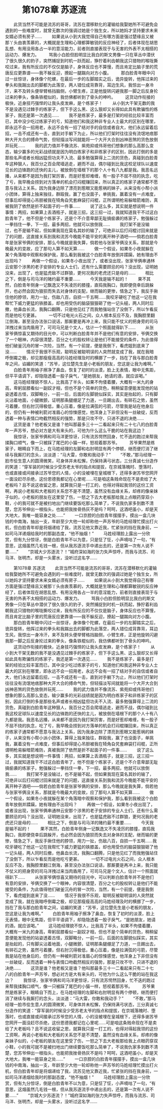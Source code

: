 # 　　第1078章 苏逐流
　　此货当然不可能是流苏的哥哥，流苏在潜移默化的灌输给我娶她所不可避免会遇到的一些难度时，就曾无数次的强调过她是个独生女，所以她妈才坚持要求未来女婿必须有房子……
　　如果说从小到大我觉得自己有哪方面是强过楚缘且又被那丫头由衷羡慕的，大概就是生理和心理都算敏锐的反应神经了，后者体现在胡思乱想、有用没用各占一半的意淫能力，前者则直接表现于与无害的外表不太相搭的运动力、爆发力。
　　骂我小白脸但脸明显比我白的斯文男像一只在草丛中潜伏了很久很久的豹子，突然捕捉到时机一跃而起，狰狞着利齿朝我这只猎物的喉咙撕咬过来，我有所反应的不仅仅是脑子，身体反应也不算慢，而且肯定比脑子里的荒唐反应更靠谱——我不躲反迎，撩起一腿踹向对方小腹。
　　那白脸青年眼中闪过一丝惊讶，身体像个陀螺，在最后一步的左脚踏实之后，诡异旋转，他挥过来的拳头和我踹出去的脚都为此落空，两人错位成背靠背，耳边生风，我惊出一身冷汗，来不及转头便举臂格挡脑侧，小臂生疼，正是他旋转闪避我那一脚之后反身抡过来的拳头，像条铁棍似的，我仿佛都听到了骨头的呻吟。
　　这货动作衔接的极快，近身技巧强悍的让我头皮发麻，是个练家子！
　　从小到大干架无数的我不是没遇见过棘手的练家子，但下手这么黑、这么狠却又长得如此具有欺骗性的练家子，我还是第一次遇见……
　　我不是练家子，最多是打架的经验比较丰富而已，其中没少吃过练家子的亏，知道他们和我这种非专业人士最大的区别在哪里，即永远不会一招用老，永远不会有一招了结对手的自信或者自大，他们永远留着后招，一击不成还有一击，直到对手躺下为止，所以他们打架时往往没有流氓地痞那种大开大合的搏命气势，但轻描淡写间就能将一个大开大合到凶神恶煞的货色放倒并玩死……
　　我的武力值并不像流苏、紫苑抑或伟哥他们想象的那么高那么变态，输少赢多的光彩战绩就是因为明白练家子和非练家子的区别，因此打倒的多是那些名声或者长相凶猛但功夫不入流、最多勉强算得上二流的货色，真碰到白脸青年这种狠人，我百分之百会爬墙逃走，避而不战，偶尔碰到比我这校足球队以速度见长的边锋跑的还快的主儿，被放倒在墙根下的那个人十有八九都是我。我恶名远播，从来都不是因为我打架厉害，而是好惹却难缠，有一股子不屈不挠的执念，吃了亏，我早晚会捞到对方落单的机会打闷棍赚回来，所以真正的练家子通常都不愿意与我沾上关系，因为我身边除了漂亮到惹眼又能惹祸的妹子，从来没有小帮小派小团体，算得上独来独往，群殴我，赢了也没面子，单挑我，赢着没有一点难度，但事后却得提心吊胆被我在犄角旮旯套麻袋打闷棍，正所谓明枪易躲暗箭难防，真被我阴了依然是折不起面子的一件事……
　　说了这么多，其实就是想说明一件事情：两招，如果算上丢酒瓶子，就是三招，这三招一过，我就知道我干不过这白脸青年了，他不但是个练家子，还是个不介意卑鄙无耻搞偷袭的练家子，勉强躲过一拳挡住一拳，下一招，最多两招，他就可以放倒我……
　　我打架不是没输过，也不是输不起，但如果我现在莫名其妙的输了，可绝非以后打闷棍讨回来就是了的问题，这直接关系到我和流苏今晚能不能平安的离开种子酒吧——倘若白脸青年是张家爷俩的安排，那么今晚就是我失算，倘若他与张家爷俩没关系，那就是今晚最大的变故，应了那句人算不如天算……
　　做一个假设，如果冬小夜就躲在某个角落暗中观察和保护我，那么看到我被这个白脸青年放倒并蹂躏，她有理由不出现吗？
　　再做一个假设，如果冬小夜出现了，或者没出现，张家爷俩串通林云安那个涉黑的老子安排的专业人士们，还有什么需要顾忌的吗？没出现，证明她没来，出现了，也是猛虎敌不过群狼，更何况我的老虎还只是母的……
　　相比之下，倒是与司马洋的赌约最不重要……
　　今天我是输不起的！
　　果不其然，白脸青年侧身一记飘逸又不失凌厉的膝撞，直捣我胸口，我即便侥幸后跳躲开，也必然会因为狼狈而失去对身体的支配，继而输的更惨，情急之下，我反手揪住他的脖领，用力一扯，伤敌八百，自损一千五啊……我咬牙硬吃了他这一记在我帮忙下威力更猛的铁膝盖，却也用受伤的脑袋狠狠砸了他一记头槌，两人同时后撤，他鼻血长流，我胸口翻腾，只是他见红了而我勉强站住了没倒下，所以乍看反而是他吃亏更甚。
　　一切不过电光火石之间，众人根本反应不及，我胸腔里翻江倒海，甚至没办法张口说话，那厮要是再冲上来，我只能不仗义的把身旁的司马洋拽过来当肉盾用了，可司马兄是个文人，估计一个照面就得趴下……
　　从张家爷俩惊喜又期待的目光中，可以判断白脸青年并不是他们有意的安排，爷俩交换了一个眼神，内容很清楚，百分之七的股权转让是他们不能接受的条件，为此值得他们破釜沉舟的冒一次险，当然，有一个前提，便是我倒下，看虎姐到底来了没……
　　情况于我很不乐观，聪明反被聪明误的人突然就变成了我，就在我暗呼倒霉之极，却见那瘦瘦高高的马姓经理及时的横挪了一步，挡在了我与那白脸青年之间，谄媚的笑道：“苏爷，这位楚先生是小老板的朋友，您这是让我为难啊。”
　　白脸青年用袖子擦净了鼻血，恢复了初时的淡漠，脸上无表情，眼中无焦距，但平平语调下，却隐隐透着一股子戾气，“是她朋友，她请的酒，就应该喝。”
　　这马姓经理貌不惊人，比我高了半头，如果不佝偻着腰，大概有一米九的身高，卑躬屈膝看似一副奴才相，但也不是个简单的货色，稍稍留意便能发现他的站姿透着古怪，双脚略分，一前一后，后面的左脚貌似踩实，其实是抬起的，只有脚尖沾着地面，小腿微颤，证明那条腿绷足了力道，一旦踢出去，有碎石之势，虽然弓着腰，但右肘沉得极低，重心压着，像是拉满弦的弓箭，尽管我是站在他身后的，但仍有一种被利箭对准眉心的惊悚感觉，他浑身上下非但没有一丝破绽，反而透着一种与表情口吻截然相反的强势，那是只攻不守、只进不退的决绝……
　　这货是谁？他老板又是谁？他叫那最多三十一二看起来只有二十七八的白脸青年一声苏爷，想必对方是大有来头的，可他为什么这么干脆的站在我这边？
　　我惊讶，张家爷俩和司马洋更惊讶，只有流苏愕然回身，忙不迭的跑过来帮我揉胸口顺气，像一只被踩了尾巴的小猫一样，怒视着那苏爷。
　　苏爷果然是练家子，眼睛自下而上，在马姓经理的左脚和右肘明显有两个停顿，继而便打消了继续与我厮打的念头，淡淡道：“马大雷，你敢和我动手？”
　　“不敢，”那马经理一脸市侩生意人的圆滑微笑，可身体并未松懈，仍保持满弓状态，三分真诚七分造作的笑道：“穿军装的时候没少受苏老太爷的指点和提拔，在京城落魄时、堕落时，也或直接或间接承过苏爷您的人情，小的没被埋在皇城根下，还得多谢苏爷您网开一面没赶尽杀绝，这份恩德我都记在心里呢……可是咱这条贱命现在不是卖给了大老板吗？且不说这收留之恩，就算我只是一打工的，也得对得起我领的这份工资啊，再说小老板和大老板的关系您不是不清楚，虽然没有血缘关系，却疼的像亲妹子似的，小老板的朋友在这里受了伤，一怒之下去大老板那给我上点眼药穿双小鞋，小的我可就不是被扫地出门继续要饭吃那么简单了，不说我仇家多到数不清楚，您苏爷伸出一根指头，也能把我挫骨扬灰不是吗？呵呵，这酒吧虽小，却是天大地大，我唯一能容身之处……”
　　一口京腔的白脸青年摆摆手，摸出一盒几块钱的中南海，抽出一支，年龄至少大他一轮却称他一声苏爷的马姓经理忙摸出打火机，但白脸青年却是将烟递给了我，流苏见他又靠近我，忙紧张的挡在我身前，一如司马洋递烟给我时的那副态度，“他不抽烟！”
　　马姓经理脸上露出一分欣赏，但有九分惊讶，倒是白脸青年不以为意，只是怔了怔，小声嘀咕了一句，“有意思，这烟虽然几毛钱一根，但从我苏逐流手中递出去的，还是第一次有人说不要……”
　　“京城大少苏逐流？！”城府深如海的张力失声惊呼，而我与流苏、司马洋、张明杰，却是一头雾水，没听过这名字……

　　第1078章 苏逐流
　　此货当然不可能是流苏的哥哥，流苏在潜移默化的灌输给我娶她所不可避免会遇到的一些难度时，就曾无数次的强调过她是个独生女，所以她妈才坚持要求未来女婿必须有房子……
　　如果说从小到大我觉得自己有哪方面是强过楚缘且又被那丫头由衷羡慕的，大概就是生理和心理都算敏锐的反应神经了，后者体现在胡思乱想、有用没用各占一半的意淫能力，前者则直接表现于与无害的外表不太相搭的运动力、爆发力。
　　骂我小白脸但脸明显比我白的斯文男像一只在草丛中潜伏了很久很久的豹子，突然捕捉到时机一跃而起，狰狞着利齿朝我这只猎物的喉咙撕咬过来，我有所反应的不仅仅是脑子，身体反应也不算慢，而且肯定比脑子里的荒唐反应更靠谱——我不躲反迎，撩起一腿踹向对方小腹。
　　那白脸青年眼中闪过一丝惊讶，身体像个陀螺，在最后一步的左脚踏实之后，诡异旋转，他挥过来的拳头和我踹出去的脚都为此落空，两人错位成背靠背，耳边生风，我惊出一身冷汗，来不及转头便举臂格挡脑侧，小臂生疼，正是他旋转闪避我那一脚之后反身抡过来的拳头，像条铁棍似的，我仿佛都听到了骨头的呻吟。
　　这货动作衔接的极快，近身技巧强悍的让我头皮发麻，是个练家子！
　　从小到大干架无数的我不是没遇见过棘手的练家子，但下手这么黑、这么狠却又长得如此具有欺骗性的练家子，我还是第一次遇见……
　　我不是练家子，最多是打架的经验比较丰富而已，其中没少吃过练家子的亏，知道他们和我这种非专业人士最大的区别在哪里，即永远不会一招用老，永远不会有一招了结对手的自信或者自大，他们永远留着后招，一击不成还有一击，直到对手躺下为止，所以他们打架时往往没有流氓地痞那种大开大合的搏命气势，但轻描淡写间就能将一个大开大合到凶神恶煞的货色放倒并玩死……
　　我的武力值并不像流苏、紫苑抑或伟哥他们想象的那么高那么变态，输少赢多的光彩战绩就是因为明白练家子和非练家子的区别，因此打倒的多是那些名声或者长相凶猛但功夫不入流、最多勉强算得上二流的货色，真碰到白脸青年这种狠人，我百分之百会爬墙逃走，避而不战，偶尔碰到比我这校足球队以速度见长的边锋跑的还快的主儿，被放倒在墙根下的那个人十有八九都是我。我恶名远播，从来都不是因为我打架厉害，而是好惹却难缠，有一股子不屈不挠的执念，吃了亏，我早晚会捞到对方落单的机会打闷棍赚回来，所以真正的练家子通常都不愿意与我沾上关系，因为我身边除了漂亮到惹眼又能惹祸的妹子，从来没有小帮小派小团体，算得上独来独往，群殴我，赢了也没面子，单挑我，赢着没有一点难度，但事后却得提心吊胆被我在犄角旮旯套麻袋打闷棍，正所谓明枪易躲暗箭难防，真被我阴了依然是折不起面子的一件事……
　　说了这么多，其实就是想说明一件事情：两招，如果算上丢酒瓶子，就是三招，这三招一过，我就知道我干不过这白脸青年了，他不但是个练家子，还是个不介意卑鄙无耻搞偷袭的练家子，勉强躲过一拳挡住一拳，下一招，最多两招，他就可以放倒我……
　　我打架不是没输过，也不是输不起，但如果我现在莫名其妙的输了，可绝非以后打闷棍讨回来就是了的问题，这直接关系到我和流苏今晚能不能平安的离开种子酒吧——倘若白脸青年是张家爷俩的安排，那么今晚就是我失算，倘若他与张家爷俩没关系，那就是今晚最大的变故，应了那句人算不如天算……
　　做一个假设，如果冬小夜就躲在某个角落暗中观察和保护我，那么看到我被这个白脸青年放倒并蹂躏，她有理由不出现吗？
　　再做一个假设，如果冬小夜出现了，或者没出现，张家爷俩串通林云安那个涉黑的老子安排的专业人士们，还有什么需要顾忌的吗？没出现，证明她没来，出现了，也是猛虎敌不过群狼，更何况我的老虎还只是母的……
　　相比之下，倒是与司马洋的赌约最不重要……
　　今天我是输不起的！
　　果不其然，白脸青年侧身一记飘逸又不失凌厉的膝撞，直捣我胸口，我即便侥幸后跳躲开，也必然会因为狼狈而失去对身体的支配，继而输的更惨，情急之下，我反手揪住他的脖领，用力一扯，伤敌八百，自损一千五啊……我咬牙硬吃了他这一记在我帮忙下威力更猛的铁膝盖，却也用受伤的脑袋狠狠砸了他一记头槌，两人同时后撤，他鼻血长流，我胸口翻腾，只是他见红了而我勉强站住了没倒下，所以乍看反而是他吃亏更甚。
　　一切不过电光火石之间，众人根本反应不及，我胸腔里翻江倒海，甚至没办法张口说话，那厮要是再冲上来，我只能不仗义的把身旁的司马洋拽过来当肉盾用了，可司马兄是个文人，估计一个照面就得趴下……
　　从张家爷俩惊喜又期待的目光中，可以判断白脸青年并不是他们有意的安排，爷俩交换了一个眼神，内容很清楚，百分之七的股权转让是他们不能接受的条件，为此值得他们破釜沉舟的冒一次险，当然，有一个前提，便是我倒下，看虎姐到底来了没……
　　情况于我很不乐观，聪明反被聪明误的人突然就变成了我，就在我暗呼倒霉之极，却见那瘦瘦高高的马姓经理及时的横挪了一步，挡在了我与那白脸青年之间，谄媚的笑道：“苏爷，这位楚先生是小老板的朋友，您这是让我为难啊。”
　　白脸青年用袖子擦净了鼻血，恢复了初时的淡漠，脸上无表情，眼中无焦距，但平平语调下，却隐隐透着一股子戾气，“是她朋友，她请的酒，就应该喝。”
　　这马姓经理貌不惊人，比我高了半头，如果不佝偻着腰，大概有一米九的身高，卑躬屈膝看似一副奴才相，但也不是个简单的货色，稍稍留意便能发现他的站姿透着古怪，双脚略分，一前一后，后面的左脚貌似踩实，其实是抬起的，只有脚尖沾着地面，小腿微颤，证明那条腿绷足了力道，一旦踢出去，有碎石之势，虽然弓着腰，但右肘沉得极低，重心压着，像是拉满弦的弓箭，尽管我是站在他身后的，但仍有一种被利箭对准眉心的惊悚感觉，他浑身上下非但没有一丝破绽，反而透着一种与表情口吻截然相反的强势，那是只攻不守、只进不退的决绝……
　　这货是谁？他老板又是谁？他叫那最多三十一二看起来只有二十七八的白脸青年一声苏爷，想必对方是大有来头的，可他为什么这么干脆的站在我这边？
　　我惊讶，张家爷俩和司马洋更惊讶，只有流苏愕然回身，忙不迭的跑过来帮我揉胸口顺气，像一只被踩了尾巴的小猫一样，怒视着那苏爷。
　　苏爷果然是练家子，眼睛自下而上，在马姓经理的左脚和右肘明显有两个停顿，继而便打消了继续与我厮打的念头，淡淡道：“马大雷，你敢和我动手？”
　　“不敢，”那马经理一脸市侩生意人的圆滑微笑，可身体并未松懈，仍保持满弓状态，三分真诚七分造作的笑道：“穿军装的时候没少受苏老太爷的指点和提拔，在京城落魄时、堕落时，也或直接或间接承过苏爷您的人情，小的没被埋在皇城根下，还得多谢苏爷您网开一面没赶尽杀绝，这份恩德我都记在心里呢……可是咱这条贱命现在不是卖给了大老板吗？且不说这收留之恩，就算我只是一打工的，也得对得起我领的这份工资啊，再说小老板和大老板的关系您不是不清楚，虽然没有血缘关系，却疼的像亲妹子似的，小老板的朋友在这里受了伤，一怒之下去大老板那给我上点眼药穿双小鞋，小的我可就不是被扫地出门继续要饭吃那么简单了，不说我仇家多到数不清楚，您苏爷伸出一根指头，也能把我挫骨扬灰不是吗？呵呵，这酒吧虽小，却是天大地大，我唯一能容身之处……”
　　一口京腔的白脸青年摆摆手，摸出一盒几块钱的中南海，抽出一支，年龄至少大他一轮却称他一声苏爷的马姓经理忙摸出打火机，但白脸青年却是将烟递给了我，流苏见他又靠近我，忙紧张的挡在我身前，一如司马洋递烟给我时的那副态度，“他不抽烟！”
　　马姓经理脸上露出一分欣赏，但有九分惊讶，倒是白脸青年不以为意，只是怔了怔，小声嘀咕了一句，“有意思，这烟虽然几毛钱一根，但从我苏逐流手中递出去的，还是第一次有人说不要……”
　　“京城大少苏逐流？！”城府深如海的张力失声惊呼，而我与流苏、司马洋、张明杰，却是一头雾水，没听过这名字……

